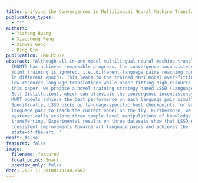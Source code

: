 ```yaml
---
title: Unifying the Convergences in Multilingual Neural Machine Translation
publication_types:
  - "1"
authors:
  - Yichong Huang
  - Xiaocheng Feng
  - Xinwei Geng
  - Bing Qin
publication: EMNLP2022
abstract: "Although all-in-one-model multilingual neural machine translation
  (MNMT) has achieved remarkable progress, the convergence inconsistency in the
  joint training is ignored, i.e.,different language pairs reaching convergence
  in different epochs. This leads to the trained MNMT model over-fitting
  low-resource language translations while under-fitting high-resource ones. In
  this paper, we propose a novel training strategy named LSSD (LanguageSpecific
  Self-Distillation), which can alleviate the convergence inconsistency and help
  MNMT models achieve the best performance on each language pair simultaneously.
  Specifically, LSSD picks up language-specific best checkpoints for each
  language pair to teach the current model on the fly. Furthermore, we
  systematically explore three sample-level manipulations of knowledge
  transferring. Experimental results on three datasets show that LSSD obtains
  consistent improvements towards all language pairs and achieves the
  state-of-the-art. "
draft: false
featured: false
image:
  filename: featured
  focal_point: Smart
  preview_only: false
date: 2022-11-29T08:49:40.056Z
---
```

